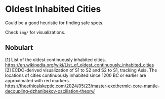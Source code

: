 # Oldest Inhabited Cities

Could be a good heuristic for finding safe spots.

Check `img/` for visualizations.

## Nobulart

[1] List of the oldest continuously inhabited cities. https://en.wikipedia.org/wiki/List_of_oldest_continuously_inhabited_cities
[2] ECDO-derived visualization of S1 to S2 and S2 to S1, tracking Asia. The locations of cities continuously inhabited since 1200 BC or earlier are approximated with red markers.
https://theethicalskeptic.com/2024/05/23/master-exothermic-core-mantle-decoupling-dzhanibekov-oscillation-theory/